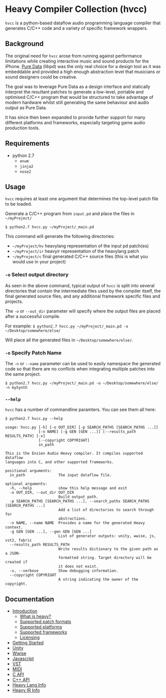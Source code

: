 # Heavy Compiler Collection (hvcc)

`hvcc` is a python-based dataflow audio programming language compiler that generates C/C++ code and a variety of specific framework wrappers.

## Background

The original need for `hvcc` arose from running against performance limitations while creating interactive music and sound products for the iPhone. [Pure Data](https://puredata.info) (libpd) was the only real choice for a design tool as it was embeddable and provided a high enough abstraction level that musicians or sound designers could be creative.

The goal was to leverage Pure Data as a design interface and statically interpret the resultant patches to generate a low-level, portable and optimised C/C++ program that would be structured to take advantage of modern hardware whilst still generating the same behaviour and audio output as Pure Data.

It has since then been expanded to provide further support for many different platforms and frameworks, especially targeting game audio production tools.

## Requirements

* python 2.7
    - `enum`
    - `jinja2`
    - `nose2`

## Usage

`hvcc` requires at least one argument that determines the top-level patch file to be loaded.

Generate a C/C++ program from `input.pd` and place the files in `~/myProject/`

`$ python2.7 hvcc.py ~/myProject/_main.pd`

This command will generate the following directories:

* `~/myProject/hv` heavylang representation of the input pd patch(es)
* `~/myProject/ir` heavyir representation of the heavylang patch
* `~/myProject/c` final generated C/C++ source files (this is what you would use in your project)

### `-o` Select output directory

As seen in the above command, typical output of `hvcc` is split into several directories that contain the intermediate files used by the compiler itself, the final generated source files, and any additional framework specific files and projects.

The `-o` or `--out_dir` parameter will specify where the output files are placed after a successful compile.

For example:
`$ python2.7 hvcc.py ~/myProject/_main.pd -o ~/Desktop/somewhere/else/`

Will place all the generated files in `~/Desktop/somewhere/else/`.

### `-n` Specify Patch Name

The `-n` or `--name` parameter can be used to easily namespace the generated code so that there are no conflicts when integrating multiple patches into the same project.

`$ python2.7 hvcc.py ~/myProject/_main.pd -o ~/Desktop/somewhere/else/ -n mySynth`

### `--help`
`hvcc` has a number of commandline paramters. You can see them all here:
```
$ python2.7 hvcc.py --help

usage: hvcc.py [-h] [-o OUT_DIR] [-p SEARCH_PATHS [SEARCH_PATHS ...]]
               [-n NAME] [-g GEN [GEN ...]] [--results_path RESULTS_PATH] [-v]
               [--copyright COPYRIGHT]
               in_path

This is the Enzien Audio Heavy compiler. It compiles supported dataflow
languages into C, and other supported frameworks.

positional arguments:
  in_path               The input dataflow file.

optional arguments:
  -h, --help            show this help message and exit
  -o OUT_DIR, --out_dir OUT_DIR
                        Build output path.
  -p SEARCH_PATHS [SEARCH_PATHS ...], --search_paths SEARCH_PATHS [SEARCH_PATHS ...]
                        Add a list of directories to search through for
                        abstractions.
  -n NAME, --name NAME  Provides a name for the generated Heavy context.
  -g GEN [GEN ...], --gen GEN [GEN ...]
                        List of generator outputs: unity, wwise, js, vst2, fabric
  --results_path RESULTS_PATH
                        Write results dictionary to the given path as a JSON-
                        formatted string. Target directory will be created if
                        it does not exist.
  -v, --verbose         Show debugging information.
  --copyright COPYRIGHT
                        A string indicating the owner of the copyright.
```

## Documentation

* [Introduction](/docs/01.introduction.md)
  - [What is heavy?](/docs/01.introduction.md#what-is-heavy)
  - [Supported patch formats](/docs/01.introduction.md#supported-patch-formats)
  - [Supported platforms](/docs/01.introduction.md#supported-platforms)
  - [Supported frameworks](/docs/01.introduction.md#supported-frameworks)
  - [Licensing](/docs/01.introduction.md#licensing)
* [Getting Started](/docs/02.getting_started.md)
* [Unity](/docs/05.unity.md)
* [Wwise](/docs/06.wwise.md)
* [Javascript](/docs/07.javascript.md)
* [VST](/docs/08.vst.md)
* [MIDI](/docs/09.midi.md)
* [C API](/docs/10.c.md)
* [C++ API](/docs/11.cpp.md)
* [Heavy Lang Info](/docs/12.heavy_lang.md)
* [Heavy IR Info](/docs/13.heavy_ir_lang.md)
